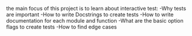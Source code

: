 the main focus of this project is to learn about interactive test:
-Why tests are important
-How to write Docstrings to create tests
-How to write documentation for each module and function
-What are the basic option flags to create tests
-How to find edge cases